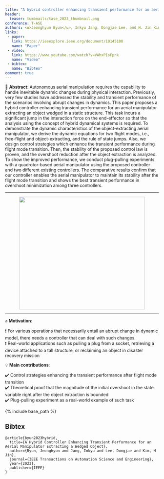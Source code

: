 ```yaml
---
title: "A hybrid controller enhancing transient performance for an aerial manipulator extracting a wedged object"
header:
  teaser: tumbnails/tase_2023_thumbnail.png
conference: T-ASE
authors: <u>Jeonghyun Byun</u>, Inkyu Jang, Dongjae Lee, and H. Jin Kim
links:
 - paper:
   link: https://ieeexplore.ieee.org/document/10145100
   name: "Paper"
 - video:
   link: https://www.youtube.com/watch?v=VAhxPIsFpnk
   name: "Video"
 - bibtex: 
   name: "Bibtex"
comment: true
---
```


📃 **Abstract**: Autonomous aerial manipulation requires the capability to handle inevitable dynamic changes during physical interaction. Previously, very few studies have addressed the stability and transient performance of the scenarios involving abrupt changes in dynamics. This paper proposes a hybrid controller enhancing transient performance for an aerial manipulator extracting an object wedged in a static structure. This task incurs a significant jump in the interaction force on the end-effector so that the analysis using the concept of hybrid dynamical systems is required. To demonstrate the dynamic characteristics of the object-extracting aerial manipulator, we derive the dynamic equations for two flight modes, i.e., free-flight and object-extracting, and the rule of state jumps. Also, we design control strategies which enhance the transient performance during flight mode transition. Then, the stability of the proposed control law is proven, and the overshoot reduction after the object extraction is analyzed. To show the improved performance, we conduct plug-pulling experiments with a quadrotor-based aerial manipulator using the proposed controller and two different existing controllers. The comparative results confirm that our controller enables the aerial manipulator to maintain its stability after the flight mode transition and shows the best transient performance in overshoot minimization among three controllers.

---

<center><img src="/images/tumbnails/plug-pulling-aerial-manipulator-v2.png" width="412" height="369"></center>

---

✊ **Motivation**: 

❗ For various operations that necessarily entail an abrupt change in dynamic model, there needs a controller that can deal with such changes. <br>
❗ Real-world applications such as pulling a plug from a socket, retrieving a device attached to a tall structure, or reclaiming an object in disaster recovery mission

💡 **Main contributions**: 

✔️ Control strategies enhancing the transient performance after flight mode transition <br>
✔️ Theoretical proof that the magnitude of the initial overshoot in the state variable right after the object extraction is bounded <br> 
✔️ Plug-pulling experiment as a real-world example of such task

{% include base_path %}

## Bibtex <a id="bibtex"></a>
```
@article{byun2023hybrid,
  title={A Hybrid Controller Enhancing Transient Performance for an Aerial Manipulator Extracting a Wedged Object},
  author={Byun, Jeonghyun and Jang, Inkyu and Lee, Dongjae and Kim, H Jin},
  journal={IEEE Transactions on Automation Science and Engineering},
  year={2023},
  publisher={IEEE}
}
```
